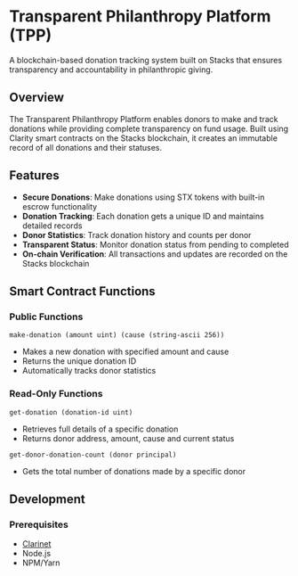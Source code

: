 # Transparent Philanthropy Platform (TPP)

A blockchain-based donation tracking system built on Stacks that ensures transparency and accountability in philanthropic giving.

## Overview

The Transparent Philanthropy Platform enables donors to make and track donations while providing complete transparency on fund usage. Built using Clarity smart contracts on the Stacks blockchain, it creates an immutable record of all donations and their statuses.

## Features

- **Secure Donations**: Make donations using STX tokens with built-in escrow functionality
- **Donation Tracking**: Each donation gets a unique ID and maintains detailed records
- **Donor Statistics**: Track donation history and counts per donor
- **Transparent Status**: Monitor donation status from pending to completed
- **On-chain Verification**: All transactions and updates are recorded on the Stacks blockchain

## Smart Contract Functions

### Public Functions

`make-donation (amount uint) (cause (string-ascii 256))`
- Makes a new donation with specified amount and cause
- Returns the unique donation ID
- Automatically tracks donor statistics

### Read-Only Functions

`get-donation (donation-id uint)`
- Retrieves full details of a specific donation
- Returns donor address, amount, cause and current status

`get-donor-donation-count (donor principal)`
- Gets the total number of donations made by a specific donor

## Development

### Prerequisites

- [Clarinet](https://github.com/hirosystems/clarinet)
- Node.js
- NPM/Yarn

